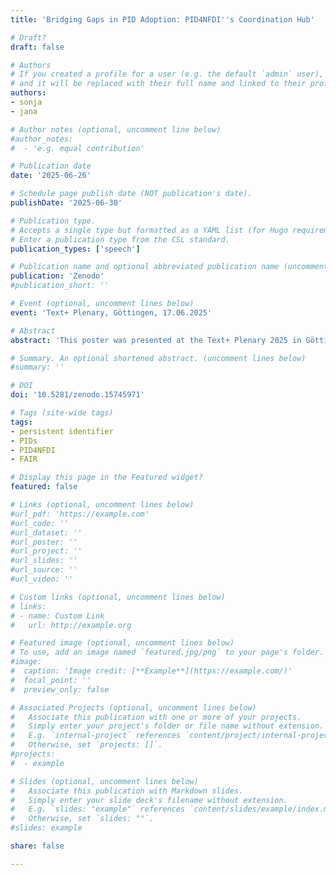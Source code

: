 ```yaml
---
title: 'Bridging Gaps in PID Adoption: PID4NFDI''s Coordination Hub'

# Draft?
draft: false

# Authors
# If you created a profile for a user (e.g. the default `admin` user), write the username (folder name) here
# and it will be replaced with their full name and linked to their profile.
authors:
- sonja
- jana

# Author notes (optional, uncomment line below)
#author_notes:
#  - 'e.g. equal contribution'

# Publication date
date: '2025-06-26'

# Schedule page publish date (NOT publication's date).
publishDate: '2025-06-30'

# Publication type.
# Accepts a single type but formatted as a YAML list (for Hugo requirements).
# Enter a publication type from the CSL standard.
publication_types: ['speech']

# Publication name and optional abbreviated publication name (uncomment line below).
publication: 'Zenodo'
#publication_short: ''

# Event (optional, uncomment lines below)
event: 'Text+ Plenary, Göttingen, 17.06.2025'

# Abstract
abstract: 'This poster was presented at the Text+ Plenary 2025 in Göttingen to showcase the PID Coordination Hub of PID4NFDI.'

# Summary. An optional shortened abstract. (uncomment lines below)
#summary: ''

# DOI
doi: '10.5281/zenodo.15745971'

# Tags (site-wide tags)
tags:
- persistent identifier
- PIDs
- PID4NFDI
- FAIR

# Display this page in the Featured widget?
featured: false

# Links (optional, uncomment lines below)
#url_pdf: 'https://example.com'
#url_code: ''
#url_dataset: ''
#url_poster: ''
#url_project: ''
#url_slides: ''
#url_source: ''
#url_video: ''

# Custom links (optional, uncomment lines below)
# links:
# - name: Custom Link
#   url: http://example.org

# Featured image (optional, uncomment lines below)
# To use, add an image named `featured.jpg/png` to your page's folder.
#image:
#  caption: 'Image credit: [**Example**](https://example.com/)'
#  focal_point: ''
#  preview_only: false

# Associated Projects (optional, uncomment lines below)
#   Associate this publication with one or more of your projects.
#   Simply enter your project's folder or file name without extension.
#   E.g. `internal-project` references `content/project/internal-project/index.md`.
#   Otherwise, set `projects: []`.
#projects:
#  - example

# Slides (optional, uncomment lines below)
#   Associate this publication with Markdown slides.
#   Simply enter your slide deck's filename without extension.
#   E.g. `slides: "example"` references `content/slides/example/index.md`.
#   Otherwise, set `slides: ""`.
#slides: example

share: false

---
```

